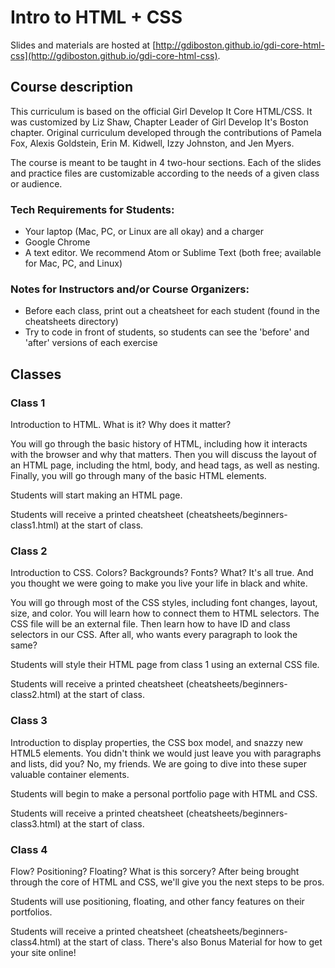 # Intro to HTML + CSS

Slides and materials are hosted at [http://gdiboston.github.io/gdi-core-html-css](http://gdiboston.github.io/gdi-core-html-css).

## Course description

This curriculum is based on the official Girl Develop It Core HTML/CSS. It was customized by Liz Shaw, Chapter Leader of Girl Develop It's Boston chapter. Original curriculum developed through the contributions of Pamela Fox, Alexis Goldstein, Erin M. Kidwell, Izzy Johnston, and Jen Myers.

The course is meant to be taught in 4 two-hour sections. Each of the slides and practice files are customizable according to the needs of a given class or audience.


### Tech Requirements for Students:

 - Your laptop (Mac, PC, or Linux are all okay) and a charger
 - Google Chrome
 - A text editor. We recommend Atom or Sublime Text (both free; available for Mac, PC, and Linux)
 
### Notes for Instructors and/or Course Organizers:
 - Before each class, print out a cheatsheet for each student (found in the cheatsheets directory)
 - Try to code in front of students, so students can see the 'before' and 'after' versions of each exercise

## Classes

### Class 1

Introduction to HTML. What is it? Why does it matter?

You will go through the basic history of HTML, including how it interacts with the browser and why that matters.
Then you will discuss the layout of an HTML page, including the html, body, and head tags, as well as nesting. Finally, you will go through many of the basic HTML elements.

Students will start making an HTML page.

Students will receive a printed cheatsheet (cheatsheets/beginners-class1.html) at the start of class.

### Class 2
Introduction to CSS. Colors? Backgrounds? Fonts? What? It's all true. And you thought we were going to make you live your life in black and white.

You will go through most of the CSS styles, including font changes, layout, size, and color. You will learn how to connect them to HTML selectors. The CSS file will be an external file. Then learn how to have ID and class selectors in our CSS. After all, who wants every paragraph to look the same?

Students will style their HTML page from class 1 using an external CSS file.

Students will receive a printed cheatsheet (cheatsheets/beginners-class2.html) at the start of class.

### Class 3

Introduction to display properties, the CSS box model, and snazzy new HTML5 elements. You didn't think we would just leave you with paragraphs and lists, did you? No, my friends. We are going to dive into these super valuable container elements. 

Students will begin to make a personal portfolio page with HTML and CSS.

Students will receive a printed cheatsheet (cheatsheets/beginners-class3.html) at the start of class.

### Class 4

Flow? Positioning? Floating? What is this sorcery? After being brought through the core of HTML and CSS, we'll give you the next steps to be pros.

Students will use positioning, floating, and other fancy features on their portfolios.

Students will receive a printed cheatsheet (cheatsheets/beginners-class4.html) at the start of class. There's also Bonus Material for how to get your site online!
